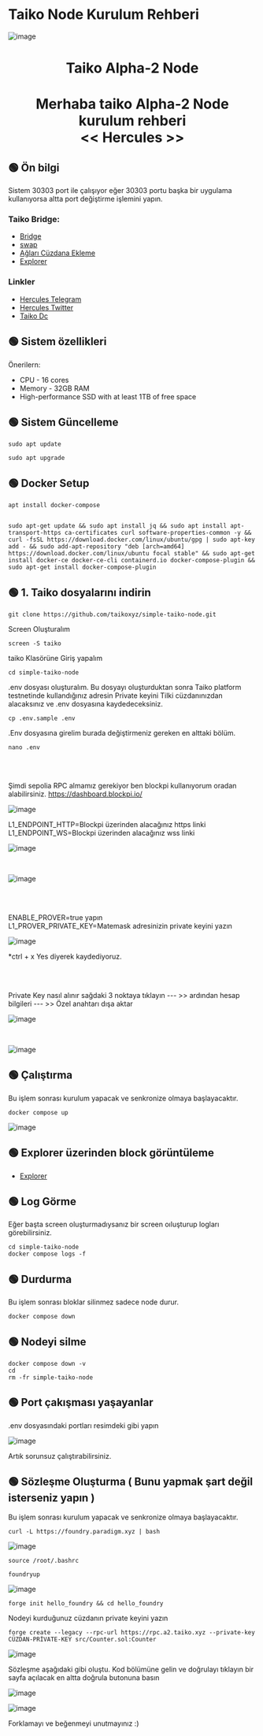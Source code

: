 # Taiko Node Kurulum Rehberi
![image](https://user-images.githubusercontent.com/101635385/210137987-bdc3fe6f-270d-40f8-b843-d927a58ca6e9.png)


<h1 align="center"> Taiko Alpha-2 Node </h1>
<h1 align="center"> Merhaba taiko Alpha-2 Node kurulum rehberi <br> << Hercules >>
</h1>

## 🟢 Ön bilgi

Sistem 30303 port ile çalışıyor eğer 30303 portu başka bir uygulama kullanıyorsa altta port değiştirme işlemini yapın. <br>



### Taiko Bridge:

 * [Bridge](https://bridge.a2.taiko.xyz/#/)
 * [swap](https://swap.a2.taiko.xyz/#/swap)
 * [Ağları Cüzdana Ekleme ](https://chainid.network/)
 * [Explorer](https://explorer.a2.taiko.xyz/)

 
 ### Linkler
 * [Hercules Telegram](https://t.me/HerculesNode)
 * [Hercules Twitter](https://twitter.com/Hercules4413)
 * [Taiko Dc](https://discord.gg/taikoxyz)
 
 ## 🟢 Sistem özellikleri



Önerilern:
- CPU - 16 cores
- Memory - 32GB RAM
- High-performance SSD with at least 1TB of free space


## 🟢 Sistem Güncelleme
```shell
sudo apt update
```

```shell
sudo apt upgrade
```


## 🟢 Docker Setup

```shell
apt install docker-compose
```

```shell

sudo apt-get update && sudo apt install jq && sudo apt install apt-transport-https ca-certificates curl software-properties-common -y && curl -fsSL https://download.docker.com/linux/ubuntu/gpg | sudo apt-key add - && sudo add-apt-repository "deb [arch=amd64] https://download.docker.com/linux/ubuntu focal stable" && sudo apt-get install docker-ce docker-ce-cli containerd.io docker-compose-plugin && sudo apt-get install docker-compose-plugin

```


## 🟢 1. Taiko dosyalarını indirin

```
git clone https://github.com/taikoxyz/simple-taiko-node.git
```

Screen Oluşturalım
```
screen -S taiko
```

taiko Klasörüne Giriş yapalım
```
cd simple-taiko-node
```

.env dosyası oluşturalım. Bu dosyayı oluşturduktan sonra Taiko platform testnetinde kullandığınız adresin Private keyini Tilki cüzdanınızdan alacaksınız ve .env dosyasına kaydedeceksiniz. 
```
cp .env.sample .env
```

.Env dosyasına girelim burada değiştirmeniz gereken en alttaki bölüm. <br>

```
nano .env
```

<br><br>

Şimdi sepolia RPC almamız gerekiyor ben blockpi kullanıyorum oradan alabilirsiniz.  https://dashboard.blockpi.io/

![image](https://user-images.githubusercontent.com/101635385/226991770-91c96236-88be-45e6-abe1-27d24eacd65f.png)


L1_ENDPOINT_HTTP=Blockpi üzerinden alacağınız https linki<br>
L1_ENDPOINT_WS=Blockpi üzerinden alacağınız wss linki

![image](https://user-images.githubusercontent.com/101635385/226990799-a596650f-1978-4d0a-8fb2-021d07672d62.png)

<br>

![image](https://user-images.githubusercontent.com/101635385/226991109-bc633b4b-d30a-405a-90ad-667f99d48684.png)


<br><br>

ENABLE_PROVER=true yapın<br>
L1_PROVER_PRIVATE_KEY=Matemask adresinizin private keyini yazın

![image](https://user-images.githubusercontent.com/101635385/226991245-2543ea5d-5371-4fa1-be81-243dfb68413a.png)


*ctrl + x Yes diyerek kaydediyoruz. <br>

<br>




<br>

Private Key nasıl alınır sağdaki 3 noktaya tıklayın --- >> ardından hesap bilgileri --- >> Özel anahtarı dışa aktar

![image](https://user-images.githubusercontent.com/101635385/210151390-4342cbb3-5c1c-4e35-96ff-fde422ac08bb.png)

<br>

![image](https://user-images.githubusercontent.com/101635385/210151407-a7b0aa7e-ae39-47cc-b1ab-2697e0d25edf.png)





## 🟢 Çalıştırma

Bu işlem sonrası kurulum yapacak ve senkronize olmaya başlayacaktır.

```
docker compose up
```

![image](https://user-images.githubusercontent.com/101635385/226992188-1f9174f9-9b8c-4593-bbe8-ece1086d56e4.png)


## 🟢 Explorer üzerinden block görüntüleme 


 * [Explorer](https://explorer.a2.taiko.xyz//)



## 🟢 Log Görme

Eğer başta screen oluşturmadıysanız bir screen oıluşturup logları görebilirsiniz.

```
cd simple-taiko-node
docker compose logs -f
```


## 🟢 Durdurma

Bu işlem sonrası bloklar silinmez sadece node durur.

```
docker compose down
```

## 🟢 Nodeyi silme


```
docker compose down -v
cd
rm -fr simple-taiko-node
```


## 🟢 Port çakışması yaşayanlar

.env dosyasındaki portları resimdeki gibi yapın

![image](https://user-images.githubusercontent.com/101635385/226996911-78dd39d2-d08c-4630-9ae6-e7e0cae90842.png)




Artık sorunsuz çalıştırabilirsiniz. 



## 🟢 Sözleşme Oluşturma ( Bunu yapmak şart değil isterseniz yapın )

Bu işlem sonrası kurulum yapacak ve senkronize olmaya başlayacaktır.

```
curl -L https://foundry.paradigm.xyz | bash
```

![image](https://user-images.githubusercontent.com/101635385/210168053-69d942f9-65b9-44cc-a42f-32f6d086b537.png)


```
source /root/.bashrc
```

```
foundryup
```

![image](https://user-images.githubusercontent.com/101635385/210168068-bf4d800a-84e2-4c66-a65a-9f831307a6b5.png)


```
forge init hello_foundry && cd hello_foundry
```

Nodeyi kurduğunuz cüzdanın private keyini yazın 

```
forge create --legacy --rpc-url https://rpc.a2.taiko.xyz --private-key CÜZDAN-PRİVATE-KEY src/Counter.sol:Counter
```

![image](https://user-images.githubusercontent.com/101635385/210168108-94cac132-d52e-4c0f-9d90-43043e5d1a7a.png)


Sözleşme aşağıdaki gibi oluştu. Kod bölümüne gelin ve doğrulayı tıklayın bir sayfa açılacak en altta doğrula butonuna basın

![image](https://user-images.githubusercontent.com/101635385/210168140-b4b0413e-3020-46d1-8e6a-58468094abdb.png)

![image](https://user-images.githubusercontent.com/101635385/210168227-efba71d6-7e5e-40aa-91a6-b846dcdb4903.png)



Forklamayı ve beğenmeyi unutmayınız :)
